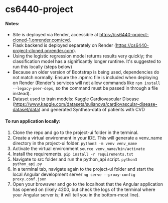 # cs6440-project

#### Notes: 
- Site is deployed via Render, accessible at https://cs6440-project-cloned-1.onrender.com/cvd.
- Flask backend is deployed separately on Render (https://cs6440-project-cloned.onrender.com).
- Using the logistic regression model returns results very quickly; the classification model has a significantly longer runtime. It's suggested to run this locally (steps below)
- Because an older version of Bootstrap is being used, dependencies do not match normally. Ensure the .npmrc file is included when deploying on Render (Render's services will not allow commands like `npm install --legacy-peer-deps`, so the command must be passed in through a file instead). 
- Dataset used to train models: Kaggle Cardiovascular Disease (https://www.kaggle.com/datasets/sulianova/cardiovascular-disease-dataset/data) and generated Synthea-data of patients with CVD

#### To run application locally:
1. Clone the repo and go to the project-ui folder in the terminal.
2. Create a virtual environment in your IDE. This will generate a venv_name directory in the project-ui folder. ```python3 -m venv venv_name```
3. Activate the virtual environment ```source venv_name/bin/activate```
4. Install the requirements. ```pip install -r requirements.txt```
5. Navigate to src folder and run the python_api script. ```python3 python_api.py```
6. In a terminal tab, navigate again to the project-ui folder and start the local Angular development server ```ng serve --proxy-config proxy.conf.json```
7. Open your browswer and go to the localhost that the Angular application has opened on (likely 4200, but check the logs of the terminal where your Angular server is; it will tell you in the bottom-most line). 

